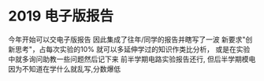 # 2019 电子版报告
今年开始可以交电子版报告
因此集成了往年/同学的报告并瞎写了一波
新要求"创新思考"，占每次实验的10%
就可以多延伸学过的知识作类比分析，
或是在实验中就多询问助教一些问题然后记下来
前半学期电路实验报告还行, 
但后半学期模电因为不知道在学什么就乱写,分数爆低
